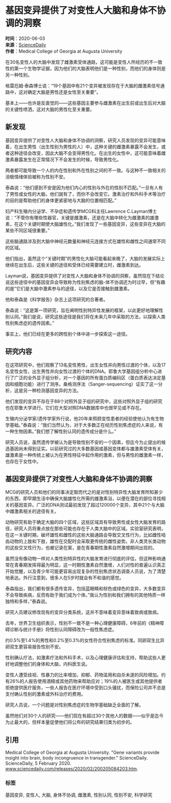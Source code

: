 # 基因变异提供了对变性人大脑和身体不协调的洞察

**时间**：2020-06-03  
**来源**：[ScienceDaily](www.sciencedaily.com/releases/2020/02/200205084203.htm)  
**作者**：Medical College of Georgia at Augusta University

在30名变性人的大脑中发现了雌激素受体通路，这可能是变性人所经历的不一致性的第一个生物学证据，因为他们的大脑表明他们是一种性别，而他们的身体则是另一种性别。

格雷厄姆·泰森博士说：“19个基因中有21个变异被发现存在于大脑的雌激素信号通路中，这对确定大脑是男性还是女性至关重要”。

基本上——也许是反直觉的——这些基因主要参与雌激素在出生前或出生后对大脑的关键性喷洒，这对大脑的男性化至关重要。

## 新发现

基因变异提供了对变性人大脑和身体不协调的洞察，研究人员发现的变异可能意味着，在出生男性（出生性别为男性的人）中，这种关键的雌激素暴露不会发生，或者这种途径会改变，因此大脑不会变得男性化。在出生的女性中，这可能意味着雌激素暴露发生在正常情况下不会发生的时候，导致男性化。

两者都可能导致一个人的内在性别和外在性别之间的不一致。与这种不一致相关的消极情绪体验被称为性别不安。

泰森说：“他们感到不安是因为他们内心的性别与外在的性别不匹配。”一旦有人有了男性或女性的大脑，他们就有了，而你不会改变它。激素治疗和外科手术等治疗的目的是帮助他们的身体更紧密地与大脑的位置相匹配。”

妇产科生殖内分泌学、不孕症和遗传学MCG科主任Lawrence C.Layman博士说：“不管你有哪些性器官，关键是雌激素，还是在大脑中转化为雌激素的雄激素，在这个关键时期使大脑雄性化。”我们发现了一些基因变异，这些变异在大脑的某些不同区域很重要。”

这些脑通路涉及到大脑中神经元数量和神经元连接方式在雄性和雌性之间通常不同的区域。

他们指出，虽然这个“关键时期”的男性化大脑可能看起来晚了，大脑的发展实际上继续在出生后，这些关键的途径和受体已经需要建立时，雌激素到达。

Layman说，基因变异提供了对变性人大脑和身体不协调的洞察，虽然现在下结论说这些途径中的基因变异会导致称为性别焦虑的脑-体不协调还为时过早，但“有趣的是”它们是大脑中激素参与的途径，以及它是否接触到雌激素。

他和泰森是《科学报告》杂志上这项研究的合著者。

泰森说：“这是第一项研究，旨在阐明性别特异性发展的框架，以此更好地理解性别认同。”我们是说，研究这些途径是我们将在未来几年中采取的方法，以探索人类性别焦虑症的遗传因素。”

事实上，他们已经在更多的跨性别个体中进一步探索这一途径。

## 研究内容

在这项研究中，他们观察了13名变性男性，出生女性并向男性过渡的个体，以及17名变性女性，出生男性并向女性过渡的个体的DNA。耶鲁大学基因组分析中心进行了广泛的全外显子组分析，对一个基因的所有蛋白质编码区（蛋白质表达决定基因和细胞功能）进行了测序。桑格测序法（Sanger-sequencing）证实了这一分析，这是另一种检测基因变异的方法。

他们发现的变异不存在于88个对照外显子组的研究中，这些对照外显子组的研究也在耶鲁大学进行。它们在大型对照DNA数据库中也很罕见或不存在。

生殖内分泌学家/遗传学家外行说，他20年来照顾变性患者的经验使他认为有生物学基础。”泰森说：“我们当然认为，对于大多数正在经历性别焦虑症的人来说，有一种生物因素。”我们想了解性别认同的遗传成分是什么。”

研究人员说，虽然遗传学被认为是导致性别不安的一个因素，但迄今为止提出的候选基因尚未得到证实。以前研究过的大多数基因或基因变体都与雄激素受体有关，雄激素是一种传统上被认为在男性特征中起作用的激素，但与男性的雌激素一样，也存在于女性中。

## 基因变异提供了对变性人大脑和身体不协调的洞察

MCG的研究人员和他们的同事决定取而代之的是对性别特异性大脑发育所知甚少的东西，即早期生活中确保大脑雄性化所需的雌激素浴，以便在潜在的部位寻找相关的基因变异。广泛的DNA测试最初发现了超过120000个变异，其中21个与大脑中雌激素相关的途径有关。

动物研究有助于确定大脑的四个区域，这些区域具有导致男性或女性大脑发育的路径，研究人员将重点放在那些可能也存在于人类大脑中的区域。实验室研究表明，在这一关键时期，破坏雄性和雌性的这些大脑通路会导致交叉性行为，比如雌性啮齿动物的上肢和下肢，雄性在交配时会采取更传统的雌性姿势。非人类灵长类动物的这些交叉性行为，也被记录在案，是在青春期性激素自然激增期间出现的。

虽然没有像动物一样对人类性别特异性的大脑发育进行彻底的评估，但这种影响通常在青春期发挥得最为明显，这一时期性激素自然激增，人们对性的普遍认识真正开始觉醒，以及青少年可能更容易出现复杂的性别焦虑状态调查人员说，为了清楚地表达。外行注意到，很多人在5岁时就会有不和谐的感觉。

泰森指出，我们都有很多遗传变异，包括蓝眼睛和棕色或绿色的变异，大多数变异不会导致疾病，反而有助于我们成为个体。”我认为性别和我们拥有的其他特质一样独特和多样，”泰森说。

研究人员建议修改现有的变异分类系统，这并不意味着变异意味着致病或致病。

去年，世界卫生组织表示，性别不一致不是一种心理健康障碍，6年前的《精神障碍诊断与统计手册》将性别认同障碍改为一般性焦虑症。

约0.5%至1.4%的男性和0.2%至0.3%的女性符合性别焦虑的标准。同卵双生比异卵双生更容易报告性别不安。

性别确认疗法，如激素疗法和外科手术，以及心理健康评估和支持，帮助这些人更好地调整他们的身体和大脑，内科医生说。

变性人遭受歧视、性暴力的比率增加，抑郁、药物滥用和自杀未遂的风险增加。约有26%的人报告使用酒精或其他药物来帮助应对；19%的人被医生或其他提供者拒绝提供医疗服务，一些人报告在医疗环境中受到口头骚扰，而保险公司并不总是支付确认性别的激素或外科治疗的费用。

研究人员说，一个问题是对性别焦虑症的生物学基础缺乏全面的了解。

虽然他们对30个人的研究——他们现在有超过30个其他人的数据——似乎是迄今为止最大的，但样本量促使他们将公布的研究结果归类为初步的。

## 引用

Medical College of Georgia at Augusta University. "Gene variants provide insight into brain, body incongruence in transgender." ScienceDaily. ScienceDaily, 5 February 2020. www.sciencedaily.com/releases/2020/02/200205084203.htm.

### 标签

基因变异, 变性人, 大脑, 身体不协调, 雌激素, 性别认同, 性别不安, 科学研究